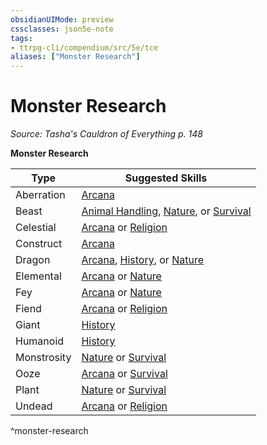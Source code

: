 ```yaml
---
obsidianUIMode: preview
cssclasses: json5e-note
tags:
- ttrpg-cli/compendium/src/5e/tce
aliases: ["Monster Research"]
---
```

# Monster Research
*Source: Tasha's Cauldron of Everything p. 148* 

**Monster Research**

| Type | Suggested Skills |
|------|------------------|
| Aberration | [Arcana](3-Mechanics/CLI/rules/skills.md#Arcana) |
| Beast | [Animal Handling](3-Mechanics/CLI/rules/skills.md#Animal%20Handling), [Nature](3-Mechanics/CLI/rules/skills.md#Nature), or [Survival](3-Mechanics/CLI/rules/skills.md#Survival) |
| Celestial | [Arcana](3-Mechanics/CLI/rules/skills.md#Arcana) or [Religion](3-Mechanics/CLI/rules/skills.md#Religion) |
| Construct | [Arcana](3-Mechanics/CLI/rules/skills.md#Arcana) |
| Dragon | [Arcana](3-Mechanics/CLI/rules/skills.md#Arcana), [History](3-Mechanics/CLI/rules/skills.md#History), or [Nature](3-Mechanics/CLI/rules/skills.md#Nature) |
| Elemental | [Arcana](3-Mechanics/CLI/rules/skills.md#Arcana) or [Nature](3-Mechanics/CLI/rules/skills.md#Nature) |
| Fey | [Arcana](3-Mechanics/CLI/rules/skills.md#Arcana) or [Nature](3-Mechanics/CLI/rules/skills.md#Nature) |
| Fiend | [Arcana](3-Mechanics/CLI/rules/skills.md#Arcana) or [Religion](3-Mechanics/CLI/rules/skills.md#Religion) |
| Giant | [History](3-Mechanics/CLI/rules/skills.md#History) |
| Humanoid | [History](3-Mechanics/CLI/rules/skills.md#History) |
| Monstrosity | [Nature](3-Mechanics/CLI/rules/skills.md#Nature) or [Survival](3-Mechanics/CLI/rules/skills.md#Survival) |
| Ooze | [Arcana](3-Mechanics/CLI/rules/skills.md#Arcana) or [Survival](3-Mechanics/CLI/rules/skills.md#Survival) |
| Plant | [Nature](3-Mechanics/CLI/rules/skills.md#Nature) or [Survival](3-Mechanics/CLI/rules/skills.md#Survival) |
| Undead | [Arcana](3-Mechanics/CLI/rules/skills.md#Arcana) or [Religion](3-Mechanics/CLI/rules/skills.md#Religion) |
^monster-research